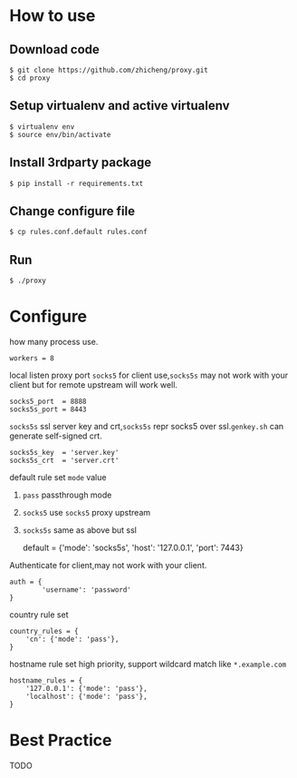 # How to use

## Download code

	$ git clone https://github.com/zhicheng/proxy.git
	$ cd proxy

## Setup virtualenv and active virtualenv

	$ virtualenv env
	$ source env/bin/activate

## Install 3rdparty package

	$ pip install -r requirements.txt

## Change configure file

	$ cp rules.conf.default rules.conf

## Run 

	$ ./proxy

# Configure


how many process use.

	workers = 8

local listen proxy port `socks5` for client use,`socks5s` may not work with your client but for remote upstream will work well.

	socks5_port  = 8888
	socks5s_port = 8443

`socks5s` ssl server key and crt,`socks5s` repr socks5 over ssl.`genkey.sh` can generate self-signed crt.

	socks5s_key  = 'server.key'
	socks5s_crt  = 'server.crt'

default rule set `mode` value

1. `pass` passthrough mode
2. `socks5` use `socks5` proxy upstream
3. `socks5s` same as above but ssl


	default = {'mode': 'socks5s', 'host': '127.0.0.1', 'port': 7443}


Authenticate for client,may not work with your client.

	auth = {
        	'username': 'password'
	}

country rule set

	country_rules = {
		'cn': {'mode': 'pass'},
	}

hostname rule set high priority, support wildcard match like `*.example.com` 

	hostname_rules = {
		'127.0.0.1': {'mode': 'pass'},
		'localhost': {'mode': 'pass'},
	}

# Best Practice

TODO
